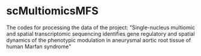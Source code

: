 # scMultiomicsMFS
The codes for processing the data of the project:
"Single-nucleus multiomic and spatial transcriptomic sequencing identifies gene regulatory and spatial dynamics of the phenotypic modulation in aneurysmal aortic root tissue of human Marfan syndrome"
